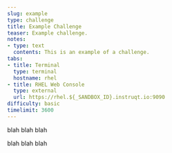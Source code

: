 ```yaml
---
slug: example
type: challenge
title: Example Challenge
teaser: Example challenge.
notes:
- type: text
  contents: This is an example of a challenge.
tabs:
- title: Terminal
  type: terminal
  hostname: rhel
- title: RHEL Web Console
  type: external
  url: https://rhel.${_SANDBOX_ID}.instruqt.io:9090
difficulty: basic
timelimit: 3600
---
```

blah blah blah


blah blah blah
